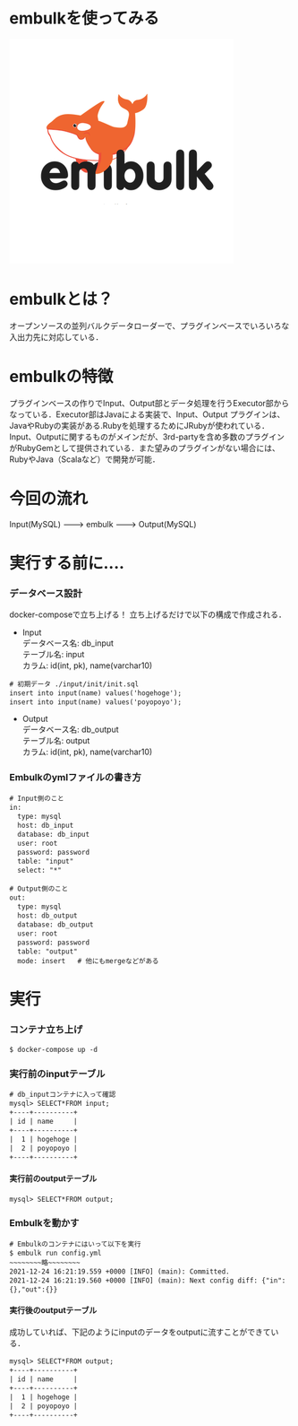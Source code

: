 # embulkを使ってみる
![Test Image 3](./img/embulk.png)
# embulkとは？
オープンソースの並列バルクデータローダーで、プラグインベースでいろいろな入出力先に対応している．

# embulkの特徴
プラグインベースの作りでInput、Output部とデータ処理を行うExecutor部からなっている．Executor部はJavaによる実装で、Input、Output プラグインは、JavaやRubyの実装がある.Rubyを処理するためにJRubyが使われている．Input、Outputに関するものがメインだが、3rd-partyを含め多数のプラグインがRubyGemとして提供されている．また望みのプラグインがない場合には、RubyやJava（Scalaなど）で開発が可能．

# 今回の流れ

Input(MySQL) ---> embulk ---> Output(MySQL)

# 実行する前に....
### データベース設計
docker-composeで立ち上げる！ 立ち上げるだけで以下の構成で作成される．
- Input<br>
データベース名: db_input<br> テーブル名: input<br>
カラム: id(int, pk), name(varchar10)<br>
~~~
# 初期データ ./input/init/init.sql
insert into input(name) values('hogehoge');
insert into input(name) values('poyopoyo');
~~~
- Output<br>
データベース名: db_output<br> テーブル名: output<br>
カラム: id(int, pk), name(varchar10)


### Embulkのymlファイルの書き方
~~~
# Input側のこと
in:
  type: mysql
  host: db_input
  database: db_input
  user: root
  password: password
  table: "input"
  select: "*"

# Output側のこと
out:
  type: mysql
  host: db_output
  database: db_output
  user: root
  password: password
  table: "output"
  mode: insert   # 他にもmergeなどがある
~~~


# 実行

### コンテナ立ち上げ
~~~
$ docker-compose up -d
~~~

### 実行前のinputテーブル
~~~
# db_inputコンテナに入って確認
mysql> SELECT*FROM input;
+----+----------+
| id | name     |
+----+----------+
|  1 | hogehoge |
|  2 | poyopoyo |
+----+----------+
~~~
#### 実行前のoutputテーブル
~~~
mysql> SELECT*FROM output;
~~~
### Embulkを動かす
~~~
# Embulkのコンテナにはいって以下を実行
$ embulk run config.yml 
~~~~~~~~略~~~~~~~~
2021-12-24 16:21:19.559 +0000 [INFO] (main): Committed.
2021-12-24 16:21:19.560 +0000 [INFO] (main): Next config diff: {"in":{},"out":{}}
~~~


#### 実行後のoutputテーブル
成功していれば、下記のようにinputのデータをoutputに流すことができている．
~~~
mysql> SELECT*FROM output;
+----+----------+
| id | name     |
+----+----------+
|  1 | hogehoge |
|  2 | poyopoyo |
+----+----------+
~~~



